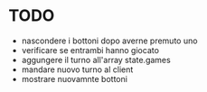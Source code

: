 # TODO

 - nascondere i bottoni dopo averne premuto uno
 - verificare se entrambi hanno giocato
 - aggungere il turno all'array state.games
 - mandare nuovo turno al client
 - mostrare nuovamnte bottoni